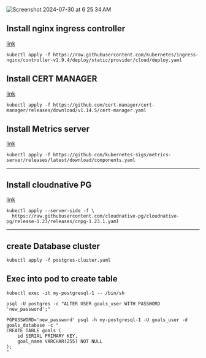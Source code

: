 
![Screenshot 2024-07-30 at 6 25 34 AM](https://github.com/user-attachments/assets/615c0e6b-c4c2-499d-ae8e-0542af2becea)

## Install nginx ingress controller 
[link](https://kubernetes.github.io/ingress-nginx/deploy/#azure)
```
kubectl apply -f https://raw.githubusercontent.com/kubernetes/ingress-nginx/controller-v1.9.4/deploy/static/provider/cloud/deploy.yaml
```

## Install CERT MANAGER
[link](https://cert-manager.io/docs/installation/kubectl/)
```
kubectl apply -f https://github.com/cert-manager/cert-manager/releases/download/v1.14.5/cert-manager.yaml
```

## Install Metrics server
[link](https://github.com/kubernetes-sigs/metrics-server)
```
kubectl apply -f https://github.com/kubernetes-sigs/metrics-server/releases/latest/download/components.yaml
```

************************************************************************************************************************************************************************************


## Install cloudnative PG
[link](https://cloudnative-pg.io/documentation/current/installation_upgrade/)
```
kubectl apply --server-side -f \
  https://raw.githubusercontent.com/cloudnative-pg/cloudnative-pg/release-1.23/releases/cnpg-1.23.1.yaml
```

************************************************************************************************************************************************************************************


## create Database cluster
```
kubectl apply -f postgres-cluster.yaml
```

## Exec into pod to create table
```
kubectl exec -it my-postgresql-1 -- /bin/sh
```

```
psql -U postgres -c "ALTER USER goals_user WITH PASSWORD 'new_password';"
```

```
PGPASSWORD='new_password' psql -h my-postgresql-1 -U goals_user -d goals_database -c "
CREATE TABLE goals (
    id SERIAL PRIMARY KEY,
    goal_name VARCHAR(255) NOT NULL
);
"
```
